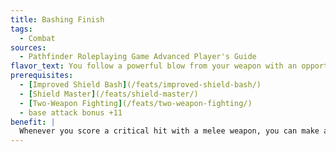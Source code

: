 ```yaml
---
title: Bashing Finish
tags:
  - Combat
sources:
  - Pathfinder Roleplaying Game Advanced Player's Guide
flavor_text: You follow a powerful blow from your weapon with an opportunistic bash from your shield.
prerequisites:
  - [Improved Shield Bash](/feats/improved-shield-bash/)
  - [Shield Master](/feats/shield-master/)
  - [Two-Weapon Fighting](/feats/two-weapon-fighting/)
  - base attack bonus +11
benefit: |
  Whenever you score a critical hit with a melee weapon, you can make a shield bash attack against the same target using the same bonus as a free action.
---
```


